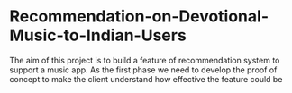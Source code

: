 # Recommendation-on-Devotional-Music-to-Indian-Users
The aim of this project is to build a feature of recommendation system to support a music app. As the first phase we need to develop the proof of concept to make the client understand how effective the feature could be
